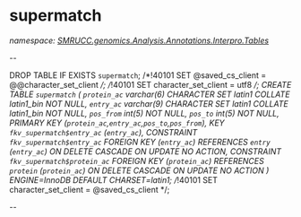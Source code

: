 ﻿# supermatch
_namespace: [SMRUCC.genomics.Analysis.Annotations.Interpro.Tables](./index.md)_

--
 
 DROP TABLE IF EXISTS `supermatch`;
 /*!40101 SET @saved_cs_client = @@character_set_client */;
 /*!40101 SET character_set_client = utf8 */;
 CREATE TABLE `supermatch` (
 `protein_ac` varchar(6) CHARACTER SET latin1 COLLATE latin1_bin NOT NULL,
 `entry_ac` varchar(9) CHARACTER SET latin1 COLLATE latin1_bin NOT NULL,
 `pos_from` int(5) NOT NULL,
 `pos_to` int(5) NOT NULL,
 PRIMARY KEY (`protein_ac`,`entry_ac`,`pos_to`,`pos_from`),
 KEY `fkv_supermatch$entry_ac` (`entry_ac`),
 CONSTRAINT `fkv_supermatch$entry_ac` FOREIGN KEY (`entry_ac`) REFERENCES `entry` (`entry_ac`) ON DELETE CASCADE ON UPDATE NO ACTION,
 CONSTRAINT `fkv_supermatch$protein_ac` FOREIGN KEY (`protein_ac`) REFERENCES `protein` (`protein_ac`) ON DELETE CASCADE ON UPDATE NO ACTION
 ) ENGINE=InnoDB DEFAULT CHARSET=latin1;
 /*!40101 SET character_set_client = @saved_cs_client */;
 
 --





